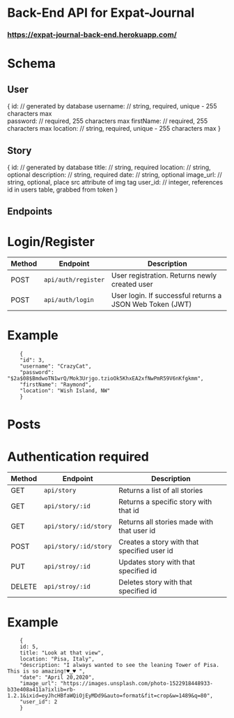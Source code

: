 # Back-End API for Expat-Journal

### https://expat-journal-back-end.herokuapp.com/

# Schema

## User

{
    id:  // generated by database
    username: // string, required, unique - 255 characters max     
    password: // required, 255 characters max
    firstName: // required, 255 characters max
    location: // string, required, unique - 255 characters max
}

## Story

{
    id: // generated by database
    title: // string, required
    location: // string, optional
    description: // string, required
    date: // string, optional
    image_url: // string, optional, place src attribute of img tag
    user_id: // integer, references id in users table, grabbed from token
}

## Endpoints

# Login/Register
| Method | Endpoint         | Description                                                   |
| ------ | ---------------- | ------------------------------------------------------------- |
| POST   | `api/auth/register`   | User registration. Returns newly created user            |
| POST   | `api/auth/login`      | User login. If successful returns a JSON Web Token (JWT) |

# Example


        {
        "id": 3,
        "username": "CrazyCat",
        "password": "$2a$08$BmdwoTN1wrQ/Mok3Urjgo.tzioOk5KhxEA2xfNwPmR59V6nKfgkmm",
        "firstName": "Raymond",
        "location": "Wish Island, NW"
        }



# Posts

# Authentication required

| Method | Endpoint             | Description                                                  |
| ------ | ---------------------| ------------------------------------------------------------ |
| GET    | `api/story`          | Returns a list of all stories                                |
| GET    | `api/story/:id`      | Returns a specific story with that id                        |
| GET    | `api/story/:id/story`| Returns all stories made with that user id                   |
| POST   | `api/story/:id/story`| Creates a story with that specified user id                  |
| PUT    | `api/stroy/:id`      | Updates story with that specified id                         |
| DELETE | `api/stroy/:id`      | Deletes story with that specified id                         |


# Example 

        {
        id: 5,
        title: "Look at that view",
        location: "Pisa, Italy",
        "description: "I always wanted to see the leaning Tower of Pisa. This is so amazing!♥‿♥ ",
        "date": "April 20,2020",
        "image_url": "https://images.unsplash.com/photo-1522918448933-b33e408a411a?ixlib=rb-1.2.1&ixid=eyJhcHBfaWQiOjEyMDd9&auto=format&fit=crop&w=1489&q=80",
        "user_id": 2
        }

